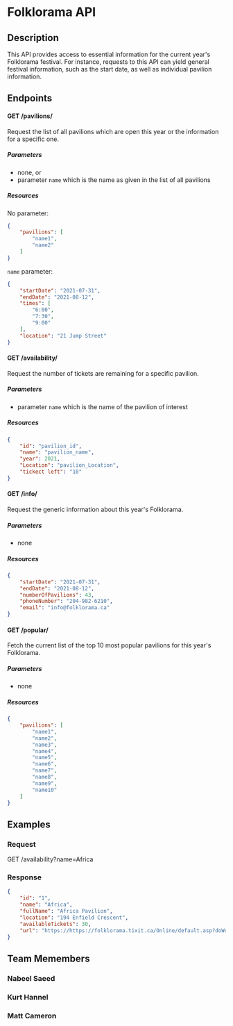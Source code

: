 # Folklorama API 

## Description 

This API provides access to essential information for the current year's Folklorama festival. For instance, requests to this API can yield general festival information, such as the start date, as well as individual pavilion information.

## Endpoints 

#### GET /pavilions/
Request the list of all pavilions which are open this year or the information for a specific one.  

##### Parameters
- none, or
- parameter `name` which is the name as given in the list of all pavilions

##### Resources
No parameter: 
```json
{
    "pavilions": [
        "name1",
        "name2"
    ]
}
```
`name` parameter:
```json
{
    "startDate": "2021-07-31",
    "endDate": "2021-08-12",
    "times": [
        "6:00",
        "7:30",
        "9:00"
    ],
    "location": "21 Jump Street"
}
``` 

#### GET /availability/ 

Request the number of tickets are remaining for a specific pavilion.

##### Parameters
- parameter `name` which is the name of the pavilion of interest

##### Resources
``` json
{
    "id": "pavilion_id",
    "name": "pavilion_name",
    "year": 2021,
    "Location": "pavilion_Location",
    "tickect left": "10"
}
```

#### GET /info/
Request the generic information about this year's Folklorama.

##### Parameters
- none

##### Resources
```json
{
    "startDate": "2021-07-31",
    "endDate": "2021-08-12",
    "numberOfPavilions": 43,
    "phoneNumber": "204-982-6210",
    "email": "info@folklorama.ca"
}
```

#### GET /popular/
Fetch the current list of the top 10 most popular pavilions for this year's Folklorama.

##### Parameters
- none

##### Resources

```json
{
    "pavilions": [
        "name1",
        "name2",
        "name3",
        "name4",
        "name5",
        "name6",
        "name7",
        "name8",
        "name9",
        "name10"
    ]
}
```

## Examples

### Request

GET /availability?name=Africa

### Response

```json
{
    "id": "1",
    "name": "Africa",
    "fullName": "Africa Pavilion",
    "location": "194 Enfield Crescent",
    "availableTickets": 30,
    "url": "https://https://folklorama.tixit.ca/Online/default.asp?doWork::WScontent::loadArticle=Load&BOparam::WScontent::loadArticle::article_id=DC6C4B01-CDD6-41A5-B788-3FA4958624F5"
}
```
## Team Memembers

### Nabeel Saeed
### Kurt Hannel
### Matt Cameron
        
